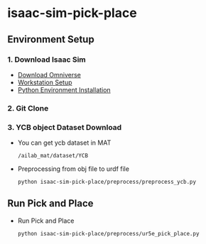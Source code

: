 # isaac-sim-pick-place

## Environment Setup

### 1. Download Isaac Sim
 - [Download Omniverse](https://developer.nvidia.com/isaac-sim)
 - [Workstation Setup](https://docs.omniverse.nvidia.com/app_isaacsim/app_isaacsim/install_basic.html)
 - [Python Environment Installation](https://docs.omniverse.nvidia.com/app_isaacsim/app_isaacsim/install_python.html#advanced-running-with-anaconda)

### 2. Git Clone

### 3. YCB object  Dataset Download
 - You can get ycb dataset in MAT
    ```
    /ailab_mat/dataset/YCB
    ```
 - Preprocessing from obj file to urdf file
    ```
    python isaac-sim-pick-place/preprocess/preprocess_ycb.py
    ```


## Run Pick and Place

- Run Pick and Place
    ```
    python isaac-sim-pick-place/preprocess/ur5e_pick_place.py
    ```